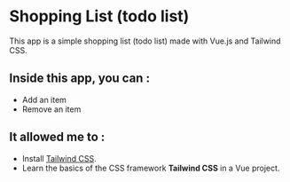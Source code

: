 # Shopping List (todo list)

This app is a simple shopping list (todo list) made with Vue.js and Tailwind CSS.

## Inside this app, you can :
- Add an item
- Remove an item

## It allowed me to :
- Install [Tailwind CSS](https://tailwindcss.com/).
- Learn the basics of the CSS framework __Tailwind CSS__ in a Vue project.